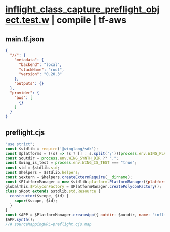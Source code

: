 # [inflight_class_capture_preflight_object.test.w](../../../../../examples/tests/valid/inflight_class_capture_preflight_object.test.w) | compile | tf-aws

## main.tf.json
```json
{
  "//": {
    "metadata": {
      "backend": "local",
      "stackName": "root",
      "version": "0.20.3"
    },
    "outputs": {}
  },
  "provider": {
    "aws": [
      {}
    ]
  }
}
```

## preflight.cjs
```cjs
"use strict";
const $stdlib = require('@winglang/sdk');
const $platforms = ((s) => !s ? [] : s.split(';'))(process.env.WING_PLATFORMS);
const $outdir = process.env.WING_SYNTH_DIR ?? ".";
const $wing_is_test = process.env.WING_IS_TEST === "true";
const std = $stdlib.std;
const $helpers = $stdlib.helpers;
const $extern = $helpers.createExternRequire(__dirname);
const $PlatformManager = new $stdlib.platform.PlatformManager({platformPaths: $platforms});
globalThis.$PolyconFactory = $PlatformManager.createPolyconFactory();
class $Root extends $stdlib.std.Resource {
  constructor($scope, $id) {
    super($scope, $id);
  }
}
const $APP = $PlatformManager.createApp({ outdir: $outdir, name: "inflight_class_capture_preflight_object.test", rootConstruct: $Root, isTestEnvironment: $wing_is_test, entrypointDir: process.env['WING_SOURCE_DIR'], rootId: process.env['WING_ROOT_ID'], polyconFactory: globalThis.$PolyconFactory });
$APP.synth();
//# sourceMappingURL=preflight.cjs.map
```

